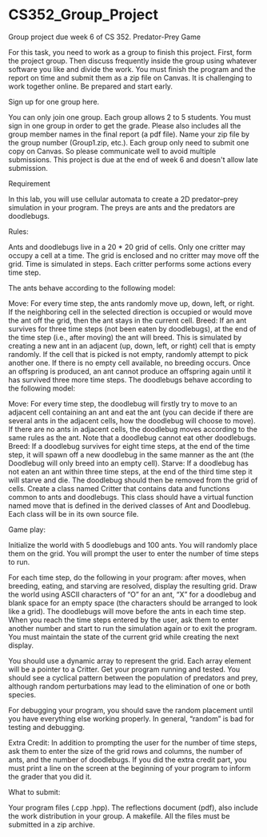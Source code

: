 # CS352_Group_Project
Group project due week 6 of CS 352.
Predator-Prey Game

For this task, you need to work as a group to finish this project.  First, form the project group. Then discuss frequently inside the group using whatever software you like and divide the work. You must finish the program and the report on time and submit them as a zip file on Canvas.  It is challenging to work together online.  Be prepared and start early.

Sign up for one group here.

You can only join one group.  Each group allows 2 to 5 students.  You must sign in one group in order to get the grade.  Please also includes all the group member names in the final report (a pdf file).  Name your zip file by the group number (Group1.zip, etc.).  Each group only need to submit one copy on Canvas.  So please communicate well to avoid multiple submissions. This project is due at the end of week 6 and doesn't allow late submission.

 

Requirement

In this lab, you will use cellular automata to create a 2D predator–prey simulation in your program.  The preys are ants and the predators are doodlebugs.

 

Rules:

Ants and doodlebugs live in a 20 * 20 grid of cells.  Only one critter may occupy a cell at a time. The grid is enclosed and no critter may move off the grid.  Time is simulated in steps. Each critter performs some actions every time step.

The ants behave according to the following model:

Move: For every time step, the ants randomly move up, down, left, or right. If the neighboring cell in the selected direction is occupied or would move the ant off the grid, then the ant stays in the current cell.
Breed: If an ant survives for three time steps (not been eaten by doodlebugs), at the end of the time step (i.e., after moving) the ant will breed. This is simulated by creating a new ant in an adjacent (up, down, left, or right) cell that is empty randomly. If the cell that is picked is not empty, randomly attempt to pick another one.  If there is no empty cell available, no breeding occurs.  Once an offspring is produced, an ant cannot produce an offspring again until it has survived three more time steps.
The doodlebugs behave according to the following model:

Move: For every time step, the doodlebug will firstly try to move to an adjacent cell containing an ant and eat the ant (you can decide if there are several ants in the adjacent cells, how the doodlebug will choose to move). If there are no ants in adjacent cells, the doodlebug moves according to the same rules as the ant.  Note that a doodlebug cannot eat other doodlebugs.
Breed: If a doodlebug survives for eight time steps, at the end of the time step, it will spawn off a new doodlebug in the same manner as the ant (the Doodlebug will only breed into an empty cell).
Starve: If a doodlebug has not eaten an ant within three time steps, at the end of the third time step it will starve and die. The doodlebug should then be removed from the grid of cells.
Create a class named Critter that contains data and functions common to ants and doodlebugs. This class should have a virtual function named move that is defined in the derived classes of Ant and Doodlebug.  Each class will be in its own source file.

 

Game play:

Initialize the world with 5 doodlebugs and 100 ants.  You will randomly place them on the grid. You will prompt the user to enter the number of time steps to run. 

For each time step, do the following in your program: after moves, when breeding, eating, and starving are resolved, display the resulting grid. Draw the world using ASCII characters of “O” for an ant, “X” for a doodlebug and blank space for an empty space (the characters should be arranged to look like a grid). The doodlebugs will move before the ants in each time step. When you reach the time steps entered by the user, ask them to enter another number and start to run the simulation again or to exit the program. You must maintain the state of the current grid while creating the next display.

You should use a dynamic array to represent the grid.  Each array element will be a pointer to a Critter.  Get your program running and tested.  You should see a cyclical pattern between the population of predators and prey, although random perturbations may lead to the elimination of one or both species.  

For debugging your program, you should save the random placement until you have everything else working properly.  In general, “random” is bad for testing and debugging. 

 

Extra Credit: In addition to prompting the user for the number of time steps, ask them to enter the size of the grid rows and columns, the number of ants, and the number of doodlebugs.  If you did the extra credit part, you must print a line on the screen at the beginning of your program to inform the grader that you did it.

 

What to submit:

Your program files (.cpp .hpp).
The reflections document (pdf), also include the work distribution in your group.
A makefile.
All the files must be submitted in a zip archive.
